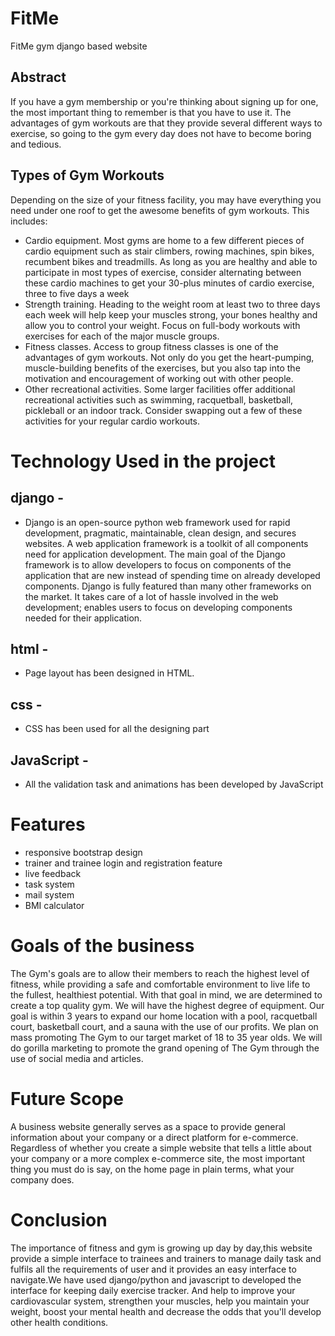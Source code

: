 # FitMe
FitMe gym django based website 

## Abstract

If you have a gym membership or you're thinking about signing up for one, the most important thing to remember is that you have to use it. The advantages of gym workouts are that they provide several different ways to exercise, so going to the gym every day does not have to become boring and tedious.

## Types of Gym Workouts

Depending on the size of your fitness facility, you may have everything you need under one roof to get the awesome benefits of gym workouts. This includes:

- Cardio equipment. Most gyms are home to a few different pieces of cardio equipment such as stair climbers, rowing machines, spin bikes, recumbent bikes and treadmills. As long as you are healthy and able to participate in most types of exercise, consider alternating between these cardio machines to get your 30-plus minutes of cardio exercise, three to five days a week
- Strength training. Heading to the weight room at least two to three days each week will help keep your muscles strong, your bones healthy and allow you to control your weight. Focus on full-body workouts with exercises for each of the major muscle groups.
- Fitness classes. Access to group fitness classes is one of the advantages of gym workouts. Not only do you get the heart-pumping, muscle-building benefits of the exercises, but you also tap into the motivation and encouragement of working out with other people.
- Other recreational activities. Some larger facilities offer additional recreational activities such as swimming, racquetball, basketball, pickleball or an indoor track. Consider swapping out a few of these activities for your regular cardio workouts.

# Technology Used in the project 

## django - 
- Django is an open-source python web framework used for rapid development, pragmatic, maintainable, clean design, and secures websites. A web application framework is a toolkit of all components need for application development. The main goal of the Django framework is to allow developers to focus on components of the application that are new instead of spending time on already developed components. Django is fully featured than many other frameworks on the market. It takes care of a lot of hassle involved in the web development; enables users to focus on developing components needed for their application.

## html -
- Page layout has been designed in HTML.

## css -
- CSS has been used for all the designing part

## JavaScript -
- All the validation task and animations has been developed by JavaScript

# Features
- responsive bootstrap design
- trainer and trainee login and registration feature
- live feedback
- task system
- mail system
- BMI calculator

# Goals of the business
The Gym's goals are to allow their members to reach the highest level of fitness, while providing a safe and comfortable environment to live life to the fullest, healthiest potential. With that goal in mind, we are determined to create a top quality gym. We will have the highest degree of equipment. Our goal is within 3 years to expand our home location with a pool, racquetball court, basketball court, and a sauna with the use of our profits. We plan on mass promoting The Gym to our target market of 18 to 35 year olds. We will do gorilla marketing to promote the grand opening of The Gym through the use of social media and articles.


# Future Scope

A business website generally serves as a space to provide general information about your company or a direct platform for e-commerce. Regardless of whether you create a simple website that tells a little about your company or a more complex e-commerce site, the most important thing you must do is say, on the home page in plain terms, what your company does.

# Conclusion

The importance of  fitness and gym is growing up day by day,this website provide a simple interface to trainees and trainers 
to manage daily task and fulfils all the requirements of user and it provides an easy interface to navigate.We have used django/python and javascript to developed the
interface for keeping daily exercise tracker.
And help to improve your cardiovascular system, strengthen your muscles, help you maintain your weight, boost your mental health and decrease the odds that you'll develop other health conditions.


